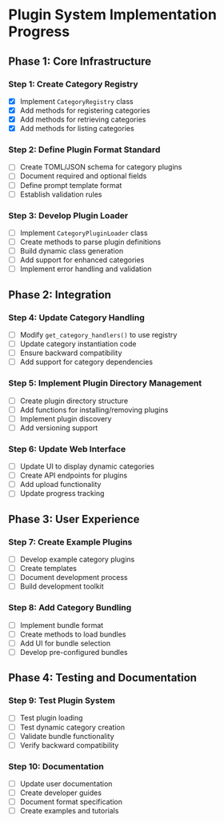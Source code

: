 # Plugin System Implementation Progress

## Phase 1: Core Infrastructure

### Step 1: Create Category Registry
- [x] Implement `CategoryRegistry` class
- [x] Add methods for registering categories
- [x] Add methods for retrieving categories
- [x] Add methods for listing categories

### Step 2: Define Plugin Format Standard
- [ ] Create TOML/JSON schema for category plugins
- [ ] Document required and optional fields
- [ ] Define prompt template format
- [ ] Establish validation rules

### Step 3: Develop Plugin Loader
- [ ] Implement `CategoryPluginLoader` class
- [ ] Create methods to parse plugin definitions
- [ ] Build dynamic class generation
- [ ] Add support for enhanced categories
- [ ] Implement error handling and validation

## Phase 2: Integration

### Step 4: Update Category Handling
- [ ] Modify `get_category_handlers()` to use registry
- [ ] Update category instantiation code
- [ ] Ensure backward compatibility
- [ ] Add support for category dependencies

### Step 5: Implement Plugin Directory Management
- [ ] Create plugin directory structure
- [ ] Add functions for installing/removing plugins
- [ ] Implement plugin discovery
- [ ] Add versioning support

### Step 6: Update Web Interface
- [ ] Update UI to display dynamic categories
- [ ] Create API endpoints for plugins
- [ ] Add upload functionality
- [ ] Update progress tracking

## Phase 3: User Experience

### Step 7: Create Example Plugins
- [ ] Develop example category plugins
- [ ] Create templates
- [ ] Document development process
- [ ] Build development toolkit

### Step 8: Add Category Bundling
- [ ] Implement bundle format
- [ ] Create methods to load bundles
- [ ] Add UI for bundle selection
- [ ] Develop pre-configured bundles

## Phase 4: Testing and Documentation

### Step 9: Test Plugin System
- [ ] Test plugin loading
- [ ] Test dynamic category creation
- [ ] Validate bundle functionality
- [ ] Verify backward compatibility

### Step 10: Documentation
- [ ] Update user documentation
- [ ] Create developer guides
- [ ] Document format specification
- [ ] Create examples and tutorials

